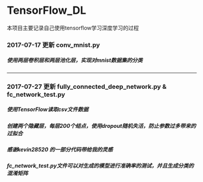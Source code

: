 # TensorFlow_DL
本项目主要记录自己使用tensorflow学习深度学习的过程
### 2017-07-17 更新 conv_mnist.py  
##### 使用两层卷积层和两层池化层，实现对mnist数据集的分类
---
### 2017-07-27 更新 fully_connected_deep_network.py & fc_network_test.py
##### 使用TensorFlow读取csv文件数据
##### 创建两个隐藏层，每层200个结点，使用dropout随机失活，防止参数过多带来的过拟合
##### 感谢kevin28520 的一部分代码带给我的灵感
##### fc_network_test.py文件可以对生成的模型进行准确率的测试，并且生成分类的混淆矩阵
